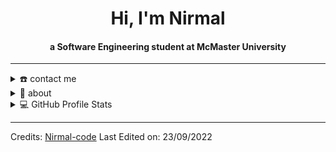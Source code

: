 <div align="center">
<h1 align="center">Hi, I'm Nirmal</h1>
<h4 align="center">a Software Engineering student at McMaster University </h4>
</div>

-----
<details>
  <summary>☎️ contact me</summary>
<div>
    <h2 align="center">you can reach me by:</h2>
    <p align="center">
      <br/>
      <a href="[https://www.linkedin.com/in/azza](https://www.linkedin.com/in/nirmal-chaudhari-0990581aa/)" target="blank"><img align="center"
         src="https://img.shields.io/badge/linkedin-%231DA1F2.svg?style=for-the-badge&logo=linkedin&logoColor=white"
         alt="Nirmal" height="30"/></a>
      <a href="mailto:nirmal.chaudhari2003@gmail.com" target="blank"><img align="center"
         src="https://img.shields.io/badge/gmail-EA4335.svg?style=for-the-badge&logo=gmail&logoColor=white"
         alt="Nirmal" height="30"/></a>
    </p>
</div>
</details>

<details>
  <summary>🧮 about</summary>
<div>
<samp>
<h2 align="center">About this Account</h2>
 <p align="center">
  <a href="github.com/Nirmal-code" target="blank"><img align="center" 
     src="https://komarev.com/ghpvc/?username=Nirmal-code&style=for-the-badge&label=PROFILE+VIEWS" height="25"
     alt="views count" /></a>
  <a href="https://Nirmal-code.github.io/Nirmal-code/"><img align="center" 
     src="https://img.shields.io/website?down_message=offline&style=for-the-badge&up_message=online&url=https%3A%2F%2FNirmal-code.github.io%2FNirmal-code%2F" height="25"
     alt="website" /></a>
  </p>
  <p align="center">
  <a href="https://www.codefactor.io/repository/github/Nirmal-code/Nirmal-code/overview/main"><img align="center"
     src="https://www.codefactor.io/repository/github/Nirmal-code/Nirmal-code/badge/main" height="25"
     alt="CodeFactor" /></a>
  <a href="github.com/Nirmal-code" target="blank"><img align="center" 
     src="https://github.com/Nirmal-code/Nirmal-code/actions/workflows/pages/pages-build-deployment/badge.svg" height="25"
     alt="page built"/></a>
  </p>
 <p align="center">
  <a href="github.com/Nirmal-code" target="blank"><img align="center" 
     src="https://img.shields.io/github/license/Nirmal-code/Nirmal-code?color=purple&style=for-the-badge" height="25"
     alt="lisense" /></a>
  <a href="github.com/Nirmal-code"><img align="center"
     src="https://forthebadge.com/images/badges/works-on-my-machine.svg" height="25"
     alt="work on my machine" /></a>
 </p>
 </samp>
</div>
</details>
  
<details> 
  <summary>💻 GitHub Profile Stats</summary>
  <div>
  <samp>
    <h2 align="center"> Github stats </h2>
      <br/>
    <details open>
  <summary><h3>Languages</h3></summary>
            <p align="center">
        <a href="https://github.com/Nirmal-code/">
          <img src="https://github-readme-stats.vercel.app/api/top-langs/?username=Nirmal-code&langs_count=6&theme=gruvbox&layout=compact&hide_border=true"
          alt="Nirmal-code :: overall Top Langs " /></a>
      </p>
        <p align="center">
          <a href="https://github.com/Nirmal-code/">
          <img width="45%" src="https://github-profile-summary-cards.vercel.app/api/cards/repos-per-language?username=Nirmal-code&theme=gruvbox&layout=compact&hide_border=true"
          alt="Nirmal-code :: Top Langs by repo" />
          <img width="45%" src="https://github-profile-summary-cards.vercel.app/api/cards/most-commit-language?username=Nirmal-code&theme=gruvbox&layout=compact&hide_border=true"
          alt="Nirmal-code :: Top Langs by commit" />
          </a>
        </p>
</details>
    <details open>
  <summary><h3>stasistic</h3></summary>
        <p align="center">
          <a href="https://github.com/Nirmal-code/">
          <img width="49.5%" src="https://github-readme-stats.vercel.app/api?username=Nirmal-code&show_icons=true&theme=gruvbox&hide_border=true" />
          <img width="49.5%" src="https://github-readme-streak-stats.herokuapp.com/?user=Nirmal-code&theme=gruvbox&hide_border=true" />
          </a>
       </p>
     <br>
     </samp>
  </div>    
</details>
  
-----
Credits: [Nirmal-code](https://github.com/Nirmal-code)
Last Edited on: 23/09/2022
